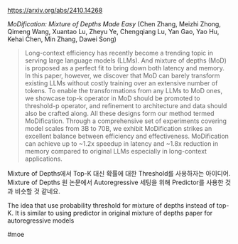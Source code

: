 https://arxiv.org/abs/2410.14268

*MoDification: Mixture of Depths Made Easy* (Chen Zhang, Meizhi Zhong, Qimeng Wang, Xuantao Lu, Zheyu Ye, Chengqiang Lu, Yan Gao, Yao Hu, Kehai Chen, Min Zhang, Dawei Song)

> Long-context efficiency has recently become a trending topic in serving large language models (LLMs). And mixture of depths (MoD) is proposed as a perfect fit to bring down both latency and memory. In this paper, however, we discover that MoD can barely transform existing LLMs without costly training over an extensive number of tokens. To enable the transformations from any LLMs to MoD ones, we showcase top-k operator in MoD should be promoted to threshold-p operator, and refinement to architecture and data should also be crafted along. All these designs form our method termed MoDification. Through a comprehensive set of experiments covering model scales from 3B to 70B, we exhibit MoDification strikes an excellent balance between efficiency and effectiveness. MoDification can achieve up to ~1.2x speedup in latency and ~1.8x reduction in memory compared to original LLMs especially in long-context applications.

Mixture of Depths에서 Top-K 대신 확률에 대한 Threshold를 사용하자는 아이디어. Mixture of Depths 원 논문에서 Autoregressive 세팅을 위해 Predictor를 사용한 것과 비슷할 것 같네요.

<english>
The idea that use probability threshold for mixture of depths instead of top-K. It is similar to using predictor in original mixture of depths paper for autoregressive models
</english>

#moe 